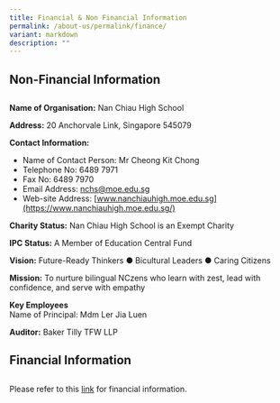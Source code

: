 ```yaml
---
title: Financial & Non Financial Information
permalink: /about-us/permalink/finance/
variant: markdown
description: ""
---
```

## **Non-Financial Information**
## 
**Name of Organisation:** Nan Chiau High School

**Address:** 20 Anchorvale Link, Singapore 545079

**Contact Information:**

*   Name of Contact Person: Mr Cheong Kit Chong
*   Telephone No: 6489 7971
*   Fax No: 6489 7970
*   Email Address: nchs@moe.edu.sg
*   Web-site Address: [www.nanchiauhigh.moe.edu.sg](https://www.nanchiauhigh.moe.edu.sg/)

**Charity Status:** Nan Chiau High School is an Exempt Charity

**IPC Status:** A Member of Education Central Fund

**Vision:** Future-Ready Thinkers ● Bicultural Leaders ● Caring Citizens

**Mission:** To nurture bilingual NCzens who learn with zest, lead with confidence, and serve with empathy

**Key Employees**  
Name of Principal: Mdm Ler Jia Luen

**Auditor:** Baker Tilly TFW LLP

## **Financial Information**
## 
Please refer to this [link](https://www.moe.gov.sg/-/media/files/about-us/financial-summary/2022/nan-chiau-high-school.pdf) for financial information.